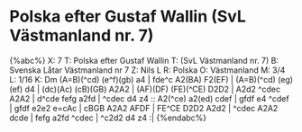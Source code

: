 # Polska efter Gustaf Wallin  (SvL Västmanland nr. 7)

{%abc%}
X: 7
T: Polska efter Gustaf Wallin 
T: (SvL Västmanland nr. 7)
B: Svenska Låtar Västmanland nr 7
Z: Nils L
R: Polska
O: Västmanland
M: 3/4
L: 1/16
K: Dm
(A=B)(^cd) (e^f)(gb) a4 | fde^c A2(BA) F2(EF) | (A=B)(^cd) (eg)(ef) d4 | (dc)(Ac) (cB)(GB) A2A2 |
(AF)(DF) (FE)(^CE) D2D2 | A2d2 ^cdec A2A2 | d^cde fefg a2fd | ^cdec d4 z4 ::
A2(^ce) a2(ed) cdef | gfdf e4 ^cdef | gfdf e2e2 e=cAc | cBGB A2A2 AFDF |
FE^CE D2D2 A2d2 | ^cdec A2A2 dcde | fefg a2fd ^cdec | ^c2d2 d4 z4 :|
{%endabc%}

